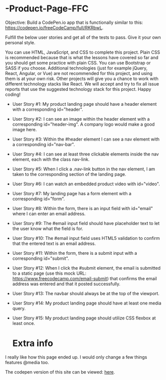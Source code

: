 # -Product-Page-FFC
Objective: Build a CodePen.io app that is functionally similar to this: https://codepen.io/freeCodeCamp/full/RKRbwL.

Fulfill the below user stories and get all of the tests to pass. Give it your own personal style.

You can use HTML, JavaScript, and CSS to complete this project. Plain CSS is recommended because that is what the lessons have covered
so far and you should get some practice with plain CSS. You can use Bootstrap or SASS if you choose. 
Additional technologies (just for example jQuery, React, Angular, or Vue) are not recommended for this project,
and using them is at your own risk. Other projects will give you a chance to work with different technology stacks like React.
We will accept and try to fix all issue reports that use the suggested technology stack for this project. Happy coding!

  * User Story #1: My product landing page should have a header element with a corresponding id="header".
  * User Story #2: I can see an image within the header element with a corresponding id="header-img". A company logo would make a good image here.
  * User Story #3: Within the #header element I can see a nav element with a corresponding id="nav-bar".
  * User Story #4: I can see at least three clickable elements inside the nav element, each with the class nav-link.
  * User Story #5: When I click a .nav-link button in the nav element, I am taken to the corresponding section of the landing page.
  * User Story #6: I can watch an embedded product video with id="video".
  * User Story #7: My landing page has a form element with a corresponding id="form".
  * User Story #8: Within the form, there is an input field with id="email" where I can enter an email address.
  * User Story #9: The #email input field should have placeholder text to let the user know what the field is for.
  * User Story #10: The #email input field uses HTML5 validation to confirm that the entered text is an email address.
  * User Story #11: Within the form, there is a submit input with a corresponding id="submit".
  * User Story #12: When I click the #submit element, the email is submitted to a static page (use this mock URL: https://www.freecodecamp.com/email-submit) that confirms the email address was entered and that it posted successfully.
  * User Story #13: The navbar should always be at the top of the viewport.
  * User Story #14: My product landing page should have at least one media query.
  * User Story #15: My product landing page should utilize CSS flexbox at least once.
  
    # Extra info
 I really like how this page ended up. I would only change a few things features @media too.
  
The codepen version of this site can be viewed: [here](https://codepen.io/anon/pen/QBBYbO).

